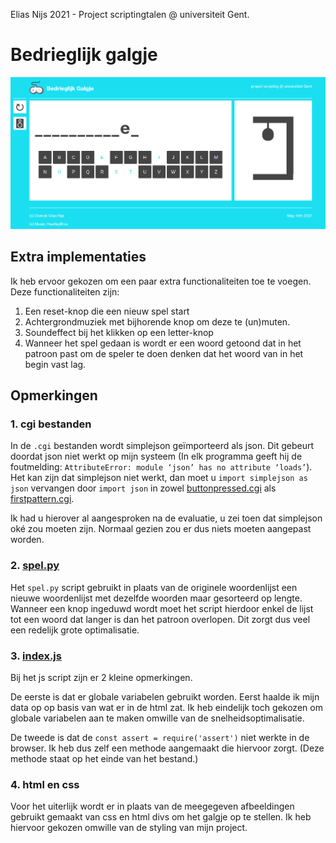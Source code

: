 Elias Nijs 2021  - Project scriptingtalen @ universiteit Gent.

# Bedrieglijk galgje

![](resources/other/Screenshot%20from%202021-05-21%2012-36-17.png)

## Extra implementaties

Ik heb ervoor gekozen om een paar extra functionaliteiten toe te voegen. Deze functionaliteiten zijn:

1. Een reset-knop die een nieuw spel start
2. Achtergrondmuziek met bijhorende knop om deze te (un)muten.
3. Soundeffect bij het klikken op een letter-knop
4. Wanneer het spel gedaan is wordt er een woord getoond dat in het patroon past om de speler te doen denken dat het woord van in het begin vast lag.

## Opmerkingen

### 1. cgi bestanden
In de `.cgi` bestanden wordt simplejson geïmporteerd als json. 
Dit gebeurt doordat json niet werkt op mijn systeem (In elk programma geeft hij de foutmelding: `AttributeError: module ‘json’ has no attribute ‘loads’`). 
Het kan zijn dat simplejson niet werkt, dan moet u `import simplejson as json` vervangen door `import json` in zowel [buttonpressed.cgi](cgi-bin/buttonpressed.cgi) 
als [firstpattern.cgi](cgi-bin/firstpattern.cgi).

Ik had u hierover al aangesproken na de evaluatie, u zei toen dat simplejson oké zou moeten zijn. Normaal gezien zou er dus niets moeten aangepast worden.

### 2. [spel.py](cgi-bin/spel.py)

Het `spel.py` script gebruikt in plaats van de originele woordenlijst een nieuwe woordenlijst met dezelfde woorden maar 
gesorteerd op lengte. 
Wanneer een knop ingeduwd wordt moet het script hierdoor enkel de lijst tot een woord dat langer is dan het patroon overlopen. 
Dit zorgt dus veel een redelijk grote optimalisatie.

### 3. [index.js](index.js)

Bij het js script zijn er 2 kleine opmerkingen. 

De eerste is dat er globale variabelen gebruikt worden. Eerst haalde ik mijn data
op op basis van wat er in de html zat. Ik heb eindelijk toch gekozen om globale variabelen aan te maken omwille van de snelheidsoptimalisatie.

De tweede is dat de `const assert = require('assert')` niet werkte in de browser. 
Ik heb dus zelf een methode aangemaakt die hiervoor zorgt. (Deze methode staat op het einde van het bestand.)

### 4. html en css

Voor het uiterlijk wordt er in plaats van de meegegeven afbeeldingen gebruikt gemaakt van css en html divs om het galgje op te stellen.
Ik heb hiervoor gekozen omwille van de styling van mijn project.



